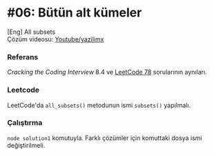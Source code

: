 # #06: Bütün alt kümeler

[Eng] All subsets  
Çözüm videosu: [Youtube/yazilimx](https://youtu.be/wlFlGOssGKs)

### Referans

_Cracking the Coding Interview_ 8.4 ve [LeetCode 78](https://leetcode.com/problems/subsets/) sorularının aynıları.

### Leetcode

LeetCode'da `all_subsets()` metodunun ismi `subsets()` yapılmalı.

### Çalıştırma

`node solution1` komutuyla. Farklı çözümler için komuttaki dosya ismi değiştirilmeli.
